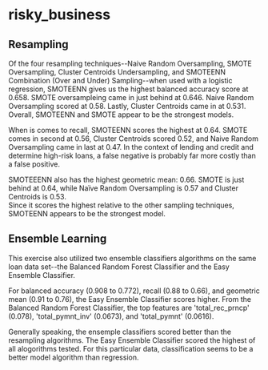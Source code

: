 # risky_business

## Resampling

Of the four resampling techniques--Naive Random Oversampling, SMOTE 
Oversampling, Cluster Centroids Undersampling, and SMOTEENN Combination
(Over and Under) Sampling--when used with a logistic regression, SMOTEENN gives
us the highest balanced accuracy score at 0.658.  SMOTE oversampleing came in 
just behind at 0.646.  Naive Random Oversampling scored at 0.58.  Lastly,
Cluster Centroids came in at 0.531.  Overall, SMOTEENN and SMOTE appear to be
the strongest models.

When is comes to recall, SMOTEENN scores the highest at 0.64.  SMOTE comes in
second at 0.56, Cluster Centroids scored 0.52, and Naive Random Oversampling 
came in last at 0.47.  In the context of lending and credit and determine 
high-risk loans, a false negative is probably far more costly than a false 
positive.

SMOTEEENN also has the highest geometric mean: 0.66.  SMOTE is just behind at 
0.64, while Naïve Random Oversampling is 0.57 and Cluster Centroids is 0.53.  
Since it scores the highest relative to the other sampling techniques, 
SMOTEENN appears to be the strongest model.

## Ensemble Learning

This exercise also utilized two ensemble classifiers algorithms on the same 
loan data set--the Balanced Random Forest Classifier and the Easy Ensemble
Classifier.  

For balanced accuracy (0.908 to 0.772), recall (0.88 to 0.66), and geometric 
mean (0.91 to 0.76), the Easy Ensemble Classifier scores higher.  From the 
Balanced Random Forest Classifier, the top features are 'total_rec_prncp' 
(0.078), 'total_pymnt_inv' (0.0673), and 'total_pymnt' (0.0616).

Generally speaking, the ensemple classifiers scored better than the resampling
algorithms.  The Easy Ensemble Classifier scored the highest of all alogorithms
tested.  For this particular data, classification seems to be a better model
algorithm than regression.


